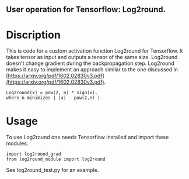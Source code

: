## User operation for Tensorflow: Log2round.

# Discription
This is code for a custom activation function Log2round for Tensorflow. It takes tensor as input and outputs a tensor of the same size. Log2round doesn't change gradient during the backpropagation step. Log2round makes it easy to implement an approach similar to the one discussed in [https://arxiv.org/pdf/1602.02830v3.pdf](https://arxiv.org/pdf/1602.02830v3.pdf).
```
Log2round(x) = pow(2, n) * sign(x),
where n minimizes | |x| - pow(2,n) |
```

# Usage

To use Log2round one needs Tensorflow installed and import these modules:
```
import log2round_grad
from log2round_module import log2round
```
See log2round_test.py for an example.
